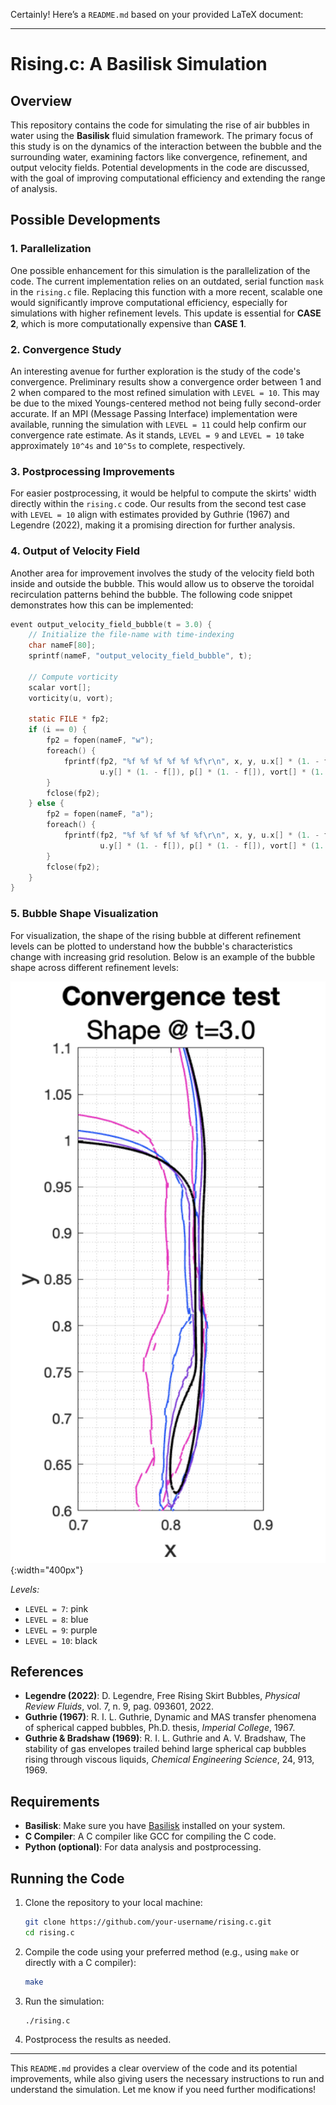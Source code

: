 Certainly! Here’s a `README.md` based on your provided LaTeX document:

---

# Rising.c: A Basilisk Simulation

## Overview

This repository contains the code for simulating the rise of air bubbles in water using the **Basilisk** fluid simulation framework. The primary focus of this study is on the dynamics of the interaction between the bubble and the surrounding water, examining factors like convergence, refinement, and output velocity fields. Potential developments in the code are discussed, with the goal of improving computational efficiency and extending the range of analysis.

## Possible Developments

### 1. **Parallelization**
One possible enhancement for this simulation is the parallelization of the code. The current implementation relies on an outdated, serial function `mask` in the `rising.c` file. Replacing this function with a more recent, scalable one would significantly improve computational efficiency, especially for simulations with higher refinement levels. This update is essential for **CASE 2**, which is more computationally expensive than **CASE 1**.

### 2. **Convergence Study**
An interesting avenue for further exploration is the study of the code's convergence. Preliminary results show a convergence order between 1 and 2 when compared to the most refined simulation with `LEVEL = 10`. This may be due to the mixed Youngs-centered method not being fully second-order accurate. If an MPI (Message Passing Interface) implementation were available, running the simulation with `LEVEL = 11` could help confirm our convergence rate estimate. As it stands, `LEVEL = 9` and `LEVEL = 10` take approximately `10^4s` and `10^5s` to complete, respectively.

### 3. **Postprocessing Improvements**
For easier postprocessing, it would be helpful to compute the skirts' width directly within the `rising.c` code. Our results from the second test case with `LEVEL = 10` align with estimates provided by Guthrie (1967) and Legendre (2022), making it a promising direction for further analysis. 

### 4. **Output of Velocity Field**
Another area for improvement involves the study of the velocity field both inside and outside the bubble. This would allow us to observe the toroidal recirculation patterns behind the bubble. The following code snippet demonstrates how this can be implemented:

```c
event output_velocity_field_bubble(t = 3.0) {
    // Initialize the file-name with time-indexing
    char nameF[80];
    sprintf(nameF, "output_velocity_field_bubble", t);

    // Compute vorticity
    scalar vort[];
    vorticity(u, vort);

    static FILE * fp2;
    if (i == 0) {
        fp2 = fopen(nameF, "w");
        foreach() {
            fprintf(fp2, "%f %f %f %f %f %f\r\n", x, y, u.x[] * (1. - f[]),
                    u.y[] * (1. - f[]), p[] * (1. - f[]), vort[] * (1. - f[]));
        }
        fclose(fp2);
    } else {
        fp2 = fopen(nameF, "a");
        foreach() {
            fprintf(fp2, "%f %f %f %f %f %f\r\n", x, y, u.x[] * (1. - f[]),
                    u.y[] * (1. - f[]), p[] * (1. - f[]), vort[] * (1. - f[]));
        }
        fclose(fp2);
    }
}
```

### 5. **Bubble Shape Visualization**
For visualization, the shape of the rising bubble at different refinement levels can be plotted to understand how the bubble's characteristics change with increasing grid resolution. Below is an example of the bubble shape across different refinement levels:

![Bubble Shape](convergence_test_shape_zoom.png){:width="400px"}

_Levels:_
- `LEVEL = 7`: pink
- `LEVEL = 8`: blue
- `LEVEL = 9`: purple
- `LEVEL = 10`: black

## References

- **Legendre (2022)**: D. Legendre, Free Rising Skirt Bubbles, *Physical Review Fluids*, vol. 7, n. 9, pag. 093601, 2022.
- **Guthrie (1967)**: R. I. L. Guthrie, Dynamic and MAS transfer phenomena of spherical capped bubbles, Ph.D. thesis, *Imperial College*, 1967.
- **Guthrie & Bradshaw (1969)**: R. I. L. Guthrie and A. V. Bradshaw, The stability of gas envelopes trailed behind large spherical cap bubbles rising through viscous liquids, *Chemical Engineering Science*, 24, 913, 1969.

## Requirements

- **Basilisk**: Make sure you have [Basilisk](http://basilisk.fr/) installed on your system.
- **C Compiler**: A C compiler like GCC for compiling the C code.
- **Python (optional)**: For data analysis and postprocessing.

## Running the Code

1. Clone the repository to your local machine:
   ```bash
   git clone https://github.com/your-username/rising.c.git
   cd rising.c
   ```

2. Compile the code using your preferred method (e.g., using `make` or directly with a C compiler):
   ```bash
   make
   ```

3. Run the simulation:
   ```bash
   ./rising.c
   ```

4. Postprocess the results as needed.

---

This `README.md` provides a clear overview of the code and its potential improvements, while also giving users the necessary instructions to run and understand the simulation. Let me know if you need further modifications!
